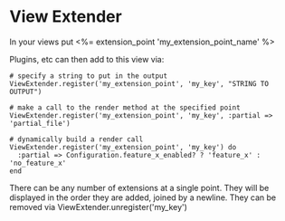 View Extender
=============

In your views put
    <%= extension_point 'my_extension_point_name' %>

Plugins, etc can then add to this view via:

    # specify a string to put in the output
    ViewExtender.register('my_extension_point', 'my_key', "STRING TO OUTPUT")

    # make a call to the render method at the specified point
    ViewExtender.register('my_extension_point', 'my_key', :partial => 'partial_file')

    # dynamically build a render call
    ViewExtender.register('my_extension_point', 'my_key') do
      :partial => Configuration.feature_x_enabled? ? 'feature_x' : 'no_feature_x'
    end

There can be any number of extensions at a single point.  They will be
displayed in the order they are added, joined by a newline. They can be removed
via ViewExtender.unregister('my_key')
